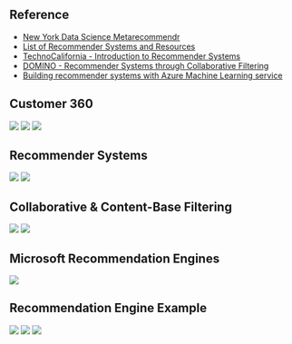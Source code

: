 ## Reference

* [New York Data Science Metarecommendr](https://nycdatascience.com/blog/student-works/capstone/metarecommendr-recommendation-system-video-games-movies-tv-shows/)
* [List of Recommender Systems and Resources](https://github.com/grahamjenson/list_of_recommender_systems)
* [TechnoCalifornia - Introduction to Recommender Systems](http://technocalifornia.blogspot.com/2014/08/introduction-to-recommender-systems-4.html?m=1&from=singlemessage&isappinstalled=0)
* [DOMINO - Recommender Systems through Collaborative Filtering](https://blog.dominodatalab.com/recommender-systems-collaborative-filtering/)
* [Building recommender systems with Azure Machine Learning service](https://azure.microsoft.com/en-us/blog/building-recommender-systems-with-azure-machine-learning-service/)

## Customer 360
![](https://github.com/geoffreylink/Projects/blob/master/02%20Recommender%20Systems/images/Customer360.png)
![](https://github.com/geoffreylink/Projects/blob/master/02%20Recommender%20Systems/images/LongTail.png)
![](https://github.com/geoffreylink/Projects/blob/master/02%20Recommender%20Systems/images/RatingFrequency.png)

## Recommender Systems
![](https://github.com/geoffreylink/Projects/blob/master/02%20Recommender%20Systems/images/RecommenderSystems.png)
![](https://github.com/geoffreylink/Projects/blob/master/02%20Recommender%20Systems/images/EverythingisaRecommendation.png)

## Collaborative & Content-Base Filtering
![](https://github.com/geoffreylink/Projects/blob/master/02%20Recommender%20Systems/images/CollaborativeFilteringExample.png)
![](https://github.com/geoffreylink/Projects/blob/master/02%20Recommender%20Systems/images/CollaborativeContent.png)

## Microsoft Recommendation Engines
![](https://github.com/geoffreylink/Projects/blob/master/02%20Recommender%20Systems/images/MicrosoftRecommendationEngines.png)

## Recommendation Engine Example
![](https://github.com/geoffreylink/Projects/blob/master/02%20Recommender%20Systems/images/RecommendationEngineExample_01.png)
![](https://github.com/geoffreylink/Projects/blob/master/02%20Recommender%20Systems/images/RecommendationEngineExample_02.png)
![](https://github.com/geoffreylink/Projects/blob/master/02%20Recommender%20Systems/images/RecommendationEngineExample_03.png)
